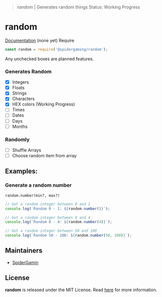 > *random* | Generates random things
> Status: Working Progress

# random

[Documentation](https://) (none yet)
Require
```js
const random = require('@spidergaming/random');
```

Any unchecked boxes are planned features.
### Generates Random
- [x] Integers
- [x] Floats
- [x] Strings
- [x] Characters
- [x] HEX colors (Working Progress)
- [ ] Times
- [ ] Dates
- [ ] Days
- [ ] Months

### Randomly
- [ ] Shuffle Arrays
- [ ] Choose random item from array

## Examples:
### Generate a random number
`random.number(min?, max?)`
```js
// Get a random integer between 0 and 1
console.log(`Random 0 - 1: ${random.number()}`);

// Get a random integer between 0 and 4
console.log(`Random 0 - 4: ${random.number(4)}`);

// Get a random integer between 50 and 100
console.log(`Random 50 - 100: ${random.number(50, 100)}`);
```

## Maintainers
- [SpiderGamin](https://github.com/SpiderGamin/)


## License
**random** is released under the MIT License. Read [here](/LICENSE) for more information.
